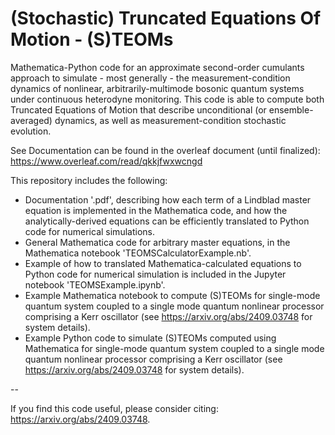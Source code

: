 # (Stochastic) Truncated Equations Of Motion - (S)TEOMs
Mathematica-Python code for an approximate second-order cumulants approach to simulate - most generally - the measurement-condition dynamics of nonlinear, arbitrarily-multimode bosonic quantum systems under continuous heterodyne monitoring.
This code is able to compute both Truncated Equations of Motion that describe unconditional (or ensemble-averaged) dynamics, as well as measurement-condition stochastic evolution.

See Documentation can be found in the overleaf document (until finalized):
https://www.overleaf.com/read/qkkjfwxwcngd

This repository includes the following:
- Documentation '.pdf', describing how each term of a Lindblad master equation is implemented in the Mathematica code, and how the analytically-derived equations can be efficiently translated to Python code for numerical simulations.
- General Mathematica code for arbitrary master equations, in the Mathematica notebook 'TEOMSCalculatorExample.nb'.
- Example of how to translated Mathematica-calculated equations to Python code for numerical simulation  is included in the Jupyter notebook 'TEOMSExample.ipynb'.
- Example Mathematica notebook to compute (S)TEOMs for single-mode quantum system coupled to a single mode quantum nonlinear processor comprising a Kerr oscillator (see https://arxiv.org/abs/2409.03748 for system details).
- Example Python code to simulate (S)TEOMs computed using Mathematica for single-mode quantum system coupled to a single mode quantum nonlinear processor comprising a Kerr oscillator (see https://arxiv.org/abs/2409.03748 for system details).

--

If you find this code useful, please consider citing: https://arxiv.org/abs/2409.03748. 
